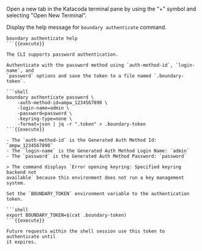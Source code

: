 Open a new tab in the Katacoda terminal pane by using the "+" symbol and
selecting "Open New Terminal".

Display the help message for `boundary authenticate` command.

```shell
boundary authenticate help
```{{execute}}

The CLI supports password authentication.

Authenticate with the password method using `auth-method-id`, `login-name`, and
`password` options and save the token to a file named `.boundary-token`.

```shell
boundary authenticate password \
    -auth-method-id=ampw_1234567890 \
    -login-name=admin \
    -password=password \
    -keyring-type=none \
    -format=json | jq -r ".token" > .boundary-token
```{{execute}}

- The `auth-method-id` is the Generated Auth Method Id: `ampw_1234567890`
- The `login-name` is the Generated Auth Method Login Name: `admin`
- The `password` is the Generated Auth Method Password: `password`

> The command displays `Error opening keyring: Specified keyring backend not
available` because this environment does not run a key management system.

Set the `BOUNDARY_TOKEN` environment variable to the authentication token.

```shell
export BOUNDARY_TOKEN=$(cat .boundary-token)
```{{execute}}

Future requests within the shell session use this token to authenticate until
it expires.
